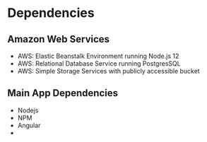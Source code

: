 # Dependencies

## Amazon Web Services
- AWS: Elastic Beanstalk Environment running Node.js 12
- AWS: Relational Database Service running PostgresSQL
- AWS: Simple Storage Services with publicly accessible bucket

## Main App Dependencies
- Nodejs
- NPM
- Angular
- 